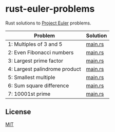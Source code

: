 # rust-euler-problems

Rust solutions to [Project Euler](https://projecteuler.net/) problems.

| Problem                       | Solution                            |
| ----------------------------- | ----------------------------------- |
| 1: Multiples of 3 and 5       | [main.rs](/problem-001/src/main.rs) |
| 2: Even Fibonacci numbers     | [main.rs](/problem-002/src/main.rs) |
| 3: Largest prime factor       | [main.rs](/problem-003/src/main.rs) |
| 4: Largest palindrome product | [main.rs](/problem-004/src/main.rs) |
| 5: Smallest multiple          | [main.rs](/problem-005/src/main.rs) |
| 6: Sum square difference      | [main.rs](/problem-006/src/main.rs) |
| 7: 10001st prime              | [main.rs](/problem-007/src/main.rs) |

## License

[MIT](LICENSE)
